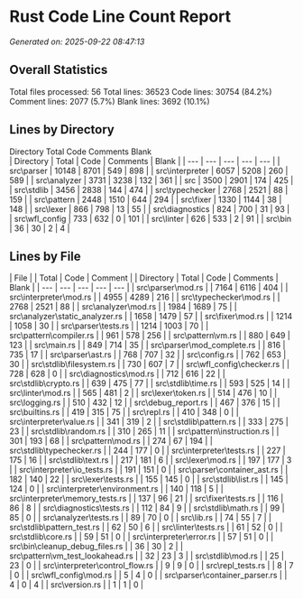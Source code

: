 # Rust Code Line Count Report
*Generated on: 2025-09-22 08:47:13*


## Overall Statistics
Total files processed: 56
Total lines: 36523
Code lines: 30754 (84.2%)
Comment lines: 2077 (5.7%)
Blank lines: 3692 (10.1%)

## Lines by Directory
Directory                                Total      Code       Comments   Blank     
| Directory | Total | Code | Comments | Blank |
| --- | --- | --- | --- | --- |
| src\parser | 10148 | 8701 | 549 | 898 |
| src\interpreter | 6057 | 5208 | 260 | 589 |
| src\analyzer | 3731 | 3238 | 132 | 361 |
| src | 3500 | 2901 | 174 | 425 |
| src\stdlib | 3456 | 2838 | 144 | 474 |
| src\typechecker | 2768 | 2521 | 88 | 159 |
| src\pattern | 2448 | 1510 | 644 | 294 |
| src\fixer | 1330 | 1144 | 38 | 148 |
| src\lexer | 866 | 798 | 13 | 55 |
| src\diagnostics | 824 | 700 | 31 | 93 |
| src\wfl_config | 733 | 632 | 0 | 101 |
| src\linter | 626 | 533 | 2 | 91 |
| src\bin | 36 | 30 | 2 | 4 |

## Lines by File
| File |  | Total | Code | Comment |
| Directory | Total | Code | Comments | Blank |
| --- | --- | --- | --- | --- |
| src\parser\mod.rs |  | 7164 | 6116 | 404 |
| src\interpreter\mod.rs |  | 4955 | 4289 | 216 |
| src\typechecker\mod.rs |  | 2768 | 2521 | 88 |
| src\analyzer\mod.rs |  | 1984 | 1689 | 75 |
| src\analyzer\static_analyzer.rs |  | 1658 | 1479 | 57 |
| src\fixer\mod.rs |  | 1214 | 1058 | 30 |
| src\parser\tests.rs |  | 1214 | 1003 | 70 |
| src\pattern\compiler.rs |  | 961 | 578 | 256 |
| src\pattern\vm.rs |  | 880 | 649 | 123 |
| src\main.rs |  | 849 | 714 | 35 |
| src\parser\mod_complete.rs |  | 816 | 735 | 17 |
| src\parser\ast.rs |  | 768 | 707 | 32 |
| src\config.rs |  | 762 | 653 | 30 |
| src\stdlib\filesystem.rs |  | 730 | 607 | 7 |
| src\wfl_config\checker.rs |  | 728 | 628 | 0 |
| src\diagnostics\mod.rs |  | 712 | 616 | 22 |
| src\stdlib\crypto.rs |  | 639 | 475 | 77 |
| src\stdlib\time.rs |  | 593 | 525 | 14 |
| src\linter\mod.rs |  | 565 | 481 | 2 |
| src\lexer\token.rs |  | 514 | 476 | 10 |
| src\logging.rs |  | 510 | 432 | 12 |
| src\debug_report.rs |  | 467 | 376 | 15 |
| src\builtins.rs |  | 419 | 315 | 75 |
| src\repl.rs |  | 410 | 348 | 0 |
| src\interpreter\value.rs |  | 341 | 319 | 2 |
| src\stdlib\pattern.rs |  | 333 | 275 | 23 |
| src\stdlib\random.rs |  | 310 | 265 | 11 |
| src\pattern\instruction.rs |  | 301 | 193 | 68 |
| src\pattern\mod.rs |  | 274 | 67 | 194 |
| src\stdlib\typechecker.rs |  | 244 | 177 | 0 |
| src\interpreter\tests.rs |  | 227 | 175 | 16 |
| src\stdlib\text.rs |  | 217 | 181 | 6 |
| src\lexer\mod.rs |  | 197 | 177 | 3 |
| src\interpreter\io_tests.rs |  | 191 | 151 | 0 |
| src\parser\container_ast.rs |  | 182 | 140 | 22 |
| src\lexer\tests.rs |  | 155 | 145 | 0 |
| src\stdlib\list.rs |  | 145 | 124 | 0 |
| src\interpreter\environment.rs |  | 140 | 118 | 5 |
| src\interpreter\memory_tests.rs |  | 137 | 96 | 21 |
| src\fixer\tests.rs |  | 116 | 86 | 8 |
| src\diagnostics\tests.rs |  | 112 | 84 | 9 |
| src\stdlib\math.rs |  | 99 | 85 | 0 |
| src\analyzer\tests.rs |  | 89 | 70 | 0 |
| src\lib.rs |  | 74 | 55 | 7 |
| src\stdlib\pattern_test.rs |  | 62 | 50 | 6 |
| src\linter\tests.rs |  | 61 | 52 | 0 |
| src\stdlib\core.rs |  | 59 | 51 | 0 |
| src\interpreter\error.rs |  | 57 | 51 | 0 |
| src\bin\cleanup_debug_files.rs |  | 36 | 30 | 2 |
| src\pattern\vm_test_lookahead.rs |  | 32 | 23 | 3 |
| src\stdlib\mod.rs |  | 25 | 23 | 0 |
| src\interpreter\control_flow.rs |  | 9 | 9 | 0 |
| src\repl_tests.rs |  | 8 | 7 | 0 |
| src\wfl_config\mod.rs |  | 5 | 4 | 0 |
| src\parser\container_parser.rs |  | 4 | 0 | 4 |
| src\version.rs |  | 1 | 1 | 0 |